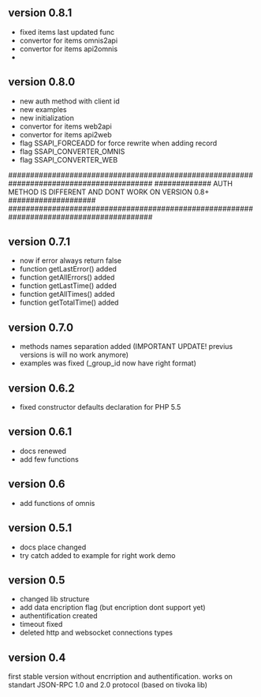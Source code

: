 ## version 0.8.1
- fixed items last updated func
- convertor for items omnis2api
- convertor for items api2omnis
-

## version 0.8.0
- new auth method with client id
- new examples
- new initialization
- convertor for items web2api
- convertor for items api2web
- flag SSAPI_FORCEADD for force rewrite when adding record
- flag SSAPI_CONVERTER_OMNIS
- flag SSAPI_CONVERTER_WEB

#########################################################################################
############# AUTH METHOD IS DIFFERENT AND DONT WORK ON VERSION 0.8+ ####################
#########################################################################################

## version 0.7.1
- now if error always return false
- function getLastError() added
- function getAllErrors() added
- function getLastTime() added
- function getAllTimes() added
- function getTotalTime() added

## version 0.7.0
- methods names separation added (IMPORTANT UPDATE! previus versions is will no work anymore)
- examples was fixed (_group_id now have right format)

## version 0.6.2
- fixed constructor defaults declaration for PHP 5.5

## version 0.6.1
- docs renewed
- add few functions

## version 0.6
- add functions of omnis

## version 0.5.1
- docs place changed
- try catch added to example for right work demo

## version 0.5
- changed lib structure
- add data encription flag (but encription dont support yet)
- authentification created
- timeout fixed
- deleted http and websocket connections types

## version 0.4
first stable version without encrription and authentification.
works on standart JSON-RPC 1.0 and 2.0 protocol (based on tivoka lib)